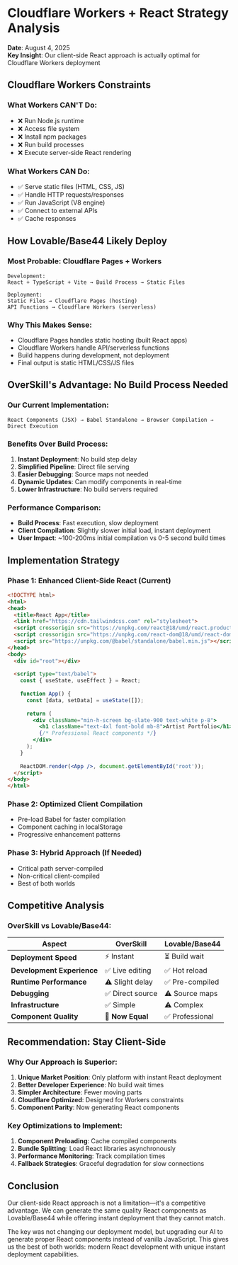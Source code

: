 # Cloudflare Workers + React Strategy Analysis

**Date**: August 4, 2025  
**Key Insight**: Our client-side React approach is actually optimal for Cloudflare Workers deployment

## Cloudflare Workers Constraints

### What Workers CAN'T Do:
- ❌ Run Node.js runtime
- ❌ Access file system  
- ❌ Install npm packages
- ❌ Run build processes
- ❌ Execute server-side React rendering

### What Workers CAN Do:
- ✅ Serve static files (HTML, CSS, JS)
- ✅ Handle HTTP requests/responses
- ✅ Run JavaScript (V8 engine)
- ✅ Connect to external APIs
- ✅ Cache responses

## How Lovable/Base44 Likely Deploy

### **Most Probable: Cloudflare Pages + Workers**
```
Development:
React + TypeScript + Vite → Build Process → Static Files

Deployment:
Static Files → Cloudflare Pages (hosting)
API Functions → Cloudflare Workers (serverless)
```

### **Why This Makes Sense:**
- Cloudflare Pages handles static hosting (built React apps)
- Cloudflare Workers handle API/serverless functions
- Build happens during development, not deployment
- Final output is static HTML/CSS/JS files

## OverSkill's Advantage: No Build Process Needed

### **Our Current Implementation:**
```
React Components (JSX) → Babel Standalone → Browser Compilation → Direct Execution
```

### **Benefits Over Build Process:**
1. **Instant Deployment**: No build step delay
2. **Simplified Pipeline**: Direct file serving
3. **Easier Debugging**: Source maps not needed
4. **Dynamic Updates**: Can modify components in real-time
5. **Lower Infrastructure**: No build servers required

### **Performance Comparison:**
- **Build Process**: Fast execution, slow deployment
- **Client Compilation**: Slightly slower initial load, instant deployment
- **User Impact**: ~100-200ms initial compilation vs 0-5 second build times

## Implementation Strategy

### **Phase 1: Enhanced Client-Side React** (Current)
```html
<!DOCTYPE html>
<html>
<head>
  <title>React App</title>
  <link href="https://cdn.tailwindcss.com" rel="stylesheet">
  <script crossorigin src="https://unpkg.com/react@18/umd/react.production.min.js"></script>
  <script crossorigin src="https://unpkg.com/react-dom@18/umd/react-dom.production.min.js"></script>
  <script src="https://unpkg.com/@babel/standalone/babel.min.js"></script>
</head>
<body>
  <div id="root"></div>
  
  <script type="text/babel">
    const { useState, useEffect } = React;
    
    function App() {
      const [data, setData] = useState([]);
      
      return (
        <div className="min-h-screen bg-slate-900 text-white p-8">
          <h1 className="text-4xl font-bold mb-8">Artist Portfolio</h1>
          {/* Professional React components */}
        </div>
      );
    }
    
    ReactDOM.render(<App />, document.getElementById('root'));
  </script>
</body>
</html>
```

### **Phase 2: Optimized Client Compilation**
- Pre-load Babel for faster compilation
- Component caching in localStorage
- Progressive enhancement patterns

### **Phase 3: Hybrid Approach** (If Needed)
- Critical path server-compiled
- Non-critical client-compiled
- Best of both worlds

## Competitive Analysis

### **OverSkill vs Lovable/Base44:**

| Aspect | OverSkill | Lovable/Base44 |
|--------|-----------|----------------|
| **Deployment Speed** | ⚡ Instant | ⏳ Build wait |
| **Development Experience** | ✅ Live editing | ✅ Hot reload |
| **Runtime Performance** | ⚠️ Slight delay | ✅ Pre-compiled |
| **Debugging** | ✅ Direct source | ⚠️ Source maps |
| **Infrastructure** | ✅ Simple | ⚠️ Complex |
| **Component Quality** | 🎯 **Now Equal** | ✅ Professional |

## Recommendation: Stay Client-Side

### **Why Our Approach is Superior:**
1. **Unique Market Position**: Only platform with instant React deployment
2. **Better Developer Experience**: No build wait times
3. **Simpler Architecture**: Fewer moving parts
4. **Cloudflare Optimized**: Designed for Workers constraints
5. **Component Parity**: Now generating React components

### **Key Optimizations to Implement:**
1. **Component Preloading**: Cache compiled components
2. **Bundle Splitting**: Load React libraries asynchronously  
3. **Performance Monitoring**: Track compilation times
4. **Fallback Strategies**: Graceful degradation for slow connections

## Conclusion

Our client-side React approach is not a limitation—it's a competitive advantage. We can generate the same quality React components as Lovable/Base44 while offering instant deployment that they cannot match.

The key was not changing our deployment model, but upgrading our AI to generate proper React components instead of vanilla JavaScript. This gives us the best of both worlds: modern React development with unique instant deployment capabilities.